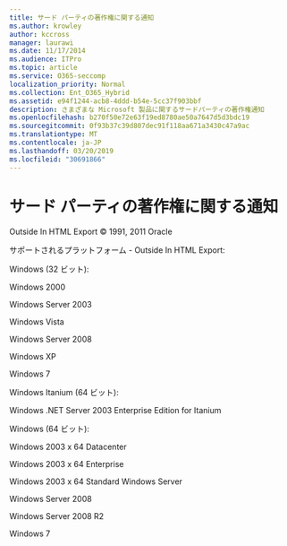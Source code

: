 ```yaml
---
title: サード パーティの著作権に関する通知
ms.author: krowley
author: kccross
manager: laurawi
ms.date: 11/17/2014
ms.audience: ITPro
ms.topic: article
ms.service: O365-seccomp
localization_priority: Normal
ms.collection: Ent_O365_Hybrid
ms.assetid: e94f1244-acb8-4ddd-b54e-5cc37f903bbf
description: さまざまな Microsoft 製品に関するサードパーティの著作権通知
ms.openlocfilehash: b270f50e72e63f19ed8780ae50a7647d5d3bdc19
ms.sourcegitcommit: 0f93b37c39d807dec91f118aa671a3430c47a9ac
ms.translationtype: MT
ms.contentlocale: ja-JP
ms.lasthandoff: 03/20/2019
ms.locfileid: "30691866"
---
```

# <a name="third-party-copyright-notices"></a>サード パーティの著作権に関する通知

Outside In HTML Export © 1991, 2011 Oracle
  
サポートされるプラットフォーム - Outside In HTML Export:
  
Windows (32 ビット):
  
Windows 2000
  
Windows Server 2003
  
Windows Vista
  
Windows Server 2008
  
Windows XP
  
Windows 7
  
Windows Itanium (64 ビット):
  
Windows .NET Server 2003 Enterprise Edition for Itanium
  
Windows (64 ビット):
  
Windows 2003 x 64 Datacenter
  
Windows 2003 x 64 Enterprise
  
Windows 2003 x 64 Standard Windows Server
  
Windows Server 2008
  
Windows Server 2008 R2
  
Windows 7
  

